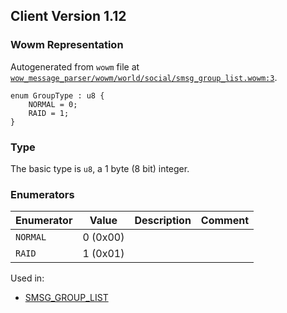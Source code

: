 ## Client Version 1.12

### Wowm Representation

Autogenerated from `wowm` file at [`wow_message_parser/wowm/world/social/smsg_group_list.wowm:3`](https://github.com/gtker/wow_messages/tree/main/wow_message_parser/wowm/world/social/smsg_group_list.wowm#L3).

```rust,ignore
enum GroupType : u8 {
    NORMAL = 0;
    RAID = 1;
}
```
### Type
The basic type is `u8`, a 1 byte (8 bit) integer.
### Enumerators
| Enumerator | Value  | Description | Comment |
| --------- | -------- | ----------- | ------- |
| `NORMAL` | 0 (0x00) |  |  |
| `RAID` | 1 (0x01) |  |  |

Used in:
* [SMSG_GROUP_LIST](smsg_group_list.md)
